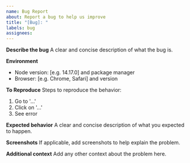 ```yaml
---
name: Bug Report
about: Report a bug to help us improve
title: "[Bug]: "
labels: bug
assignees:
---
```


**Describe the bug**
A clear and concise description of what the bug is.

**Environment**

- Node version: [e.g. 14.17.0] and package manager
- Browser: [e.g. Chrome, Safari] and version

**To Reproduce**
Steps to reproduce the behavior:

1. Go to '...'
2. Click on '...'
3. See error

**Expected behavior**
A clear and concise description of what you expected to happen.

**Screenshots**
If applicable, add screenshots to help explain the problem.

**Additional context**
Add any other context about the problem here.
